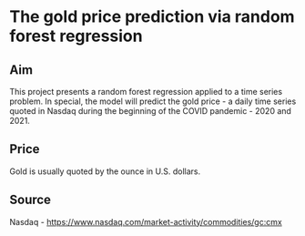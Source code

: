 # The gold price prediction via random forest regression

## Aim
This project presents a random forest regression applied to a time series problem. In special, the model will predict the gold price - a daily time series quoted in Nasdaq during the beginning of the COVID pandemic - 2020 and 2021.

## Price
Gold is usually quoted by the ounce in U.S. dollars.

## Source
Nasdaq - https://www.nasdaq.com/market-activity/commodities/gc:cmx
